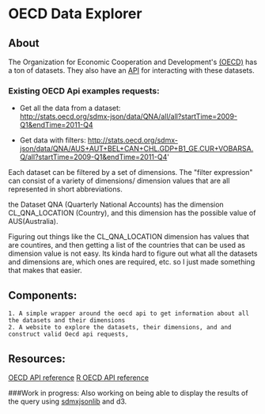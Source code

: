 # OECD Data Explorer
## About 
The Organization for Economic Cooperation and Development's [(OECD)](https://data.oecd.org/) has a ton of datasets. They also have an [API](https://data.oecd.org/api/) for interacting with these datasets. 

### Existing OECD Api examples requests: 
* Get all the data from a dataset:  
http://stats.oecd.org/sdmx-json/data/QNA/all/all?startTime=2009-Q1&endTime=2011-Q4

* Get data with filters:
http://stats.oecd.org/sdmx-json/data/QNA/AUS+AUT+BEL+CAN+CHL.GDP+B1_GE.CUR+VOBARSA.Q/all?startTime=2009-Q1&endTime=2011-Q4'

Each dataset can be filtered by a set of dimensions. The "filter expression" can consist of a variety of dimensions/ dimension values that are all represented in short abbreviations.

the Dataset QNA (Quarterly National Accounts) has the dimension CL_QNA_LOCATION (Country), and this dimension has the possible value of AUS(Australia).

Figuring out things like the CL_QNA_LOCATION dimension has values that are countires, and then getting a list of the countries that can be used as dimension value is not easy. Its kinda hard to figure out what all the datasets and dimensions are, which ones are required, etc. so I just made something that makes that easier. 

## Components:
	1. A simple wrapper around the oecd api to get information about all the datasets and their dimensions
	2. A website to explore the datasets, their dimensions, and and construct valid Oecd api requests,


## Resources:
[OECD API reference](https://data.oecd.org/api/sdmx-json-documentation/)
[R OECD API reference](https://github.com/expersso/OECD)

###Work in progress:
Also working on being able to display the results of the query using [sdmxjsonlib](http://github.com/airosa/sdmxjsonlib) and d3.




